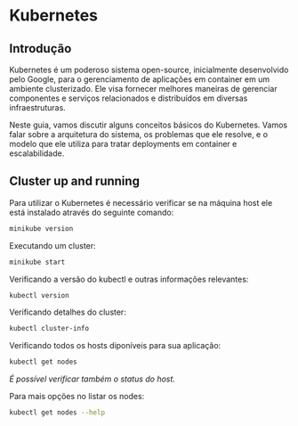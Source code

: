 # Kubernetes

## Introdução
Kubernetes é um poderoso sistema open-source, inicialmente desenvolvido pelo Google, para o gerenciamento de aplicações em container em um ambiente clusterizado. Ele visa fornecer melhores maneiras de gerenciar componentes e serviços relacionados e distribuídos em diversas infraestruturas.

Neste guia, vamos discutir alguns conceitos básicos do Kubernetes. Vamos falar sobre a arquitetura do sistema, os problemas que ele resolve, e o modelo que ele utiliza para tratar deployments em container e escalabilidade.

## Cluster up and running

Para utilizar o Kubernetes é necessário verificar se na máquina host ele está instalado através do seguinte comando:

```bash
minikube version
```

Executando um cluster:

```bash
minikube start
```

Verificando a versão do kubectl e outras informações relevantes:

```bash
kubectl version
```

Verificando detalhes do cluster:

```bash
kubectl cluster-info
```

Verificando todos os hosts diponíveis para sua aplicação:

```bash
kubectl get nodes
```

*É possível verificar também o status do host.*

Para mais opções no listar os nodes:

```bash
kubectl get nodes --help
```
